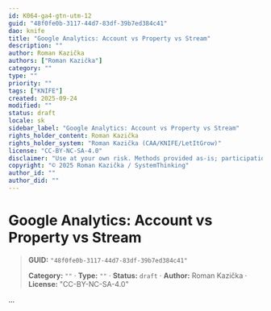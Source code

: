 ```yaml
---
id: K064-ga4-gtn-utm-12
guid: "48f0fe0b-3117-44d7-83df-39b7ed384c41"
dao: knife
title: "Google Analytics: Account vs Property vs Stream"
description: ""
author: Roman Kazička
authors: ["Roman Kazička"]
category: ""
type: ""
priority: ""
tags: ["KNIFE"]
created: 2025-09-24
modified: ""
status: draft
locale: sk
sidebar_label: "Google Analytics: Account vs Property vs Stream"
rights_holder_content: Roman Kazička
rights_holder_system: "Roman Kazička (CAA/KNIFE/LetItGrow)"
license: "CC-BY-NC-SA-4.0"
disclaimer: "Use at your own risk. Methods provided as-is; participation is voluntary and context-aware."
copyright: "© 2025 Roman Kazička / SystemThinking"
author_id: ""
author_did: ""
---
```

# Google Analytics: Account vs Property vs Stream
<!-- fm-visible: start -->

> **GUID:** `"48f0fe0b-3117-44d7-83df-39b7ed384c41"`
>   
> **Category:** `""` · **Type:** `""` · **Status:** `draft` · **Author:** Roman Kazička · **License:** "CC-BY-NC-SA-4.0"
<!-- fm-visible: end -->


...